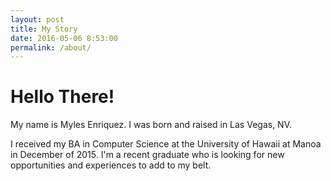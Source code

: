 ```yaml
---
layout: post
title: My Story
date: 2016-05-06 8:53:00
permalink: /about/
---
```


# Hello There!

My name is Myles Enriquez. I was born and raised in Las Vegas, NV.

I received my BA in Computer Science at the University of Hawaii at Manoa in December of 2015. I'm a recent graduate who is looking for new opportunities and experiences to add to my belt.
